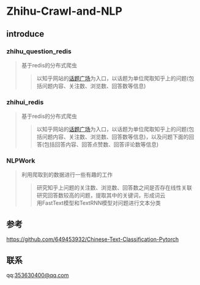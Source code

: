 # Zhihu-Crawl-and-NLP
## introduce

### zhihu_question_redis

>基于redis的分布式爬虫
>>以知乎网站的[话题广场](https://www.zhihu.com/topics)为入口，以话题为单位爬取知乎上的问题(包括问题内容、关注数、浏览数、回答数等信息)

### zhihui_redis

>基于redis的分布式爬虫
>>以知乎网站的[话题广场](https://www.zhihu.com/topics)为入口，以话题为单位爬取知乎上的问题(包括问题内容、关注数、浏览数、回答数等信息)，以及问题下面的回答(包括回答内容、回答点赞数、回答评论数等信息)

### NLPWork
>利用爬取到的数据进行一些有趣的工作<br>
>>研究知乎上问题的关注数、浏览数、回答数之间是否存在线性关联<br>
>>研究回答数较高的问题，提取其中的关键词，形成词云<br>
>>用FastText模型和TextRNN模型对问题进行文本分类





## 参考
https://github.com/649453932/Chinese-Text-Classification-Pytorch

## 联系
qq:353630400@qq.com
